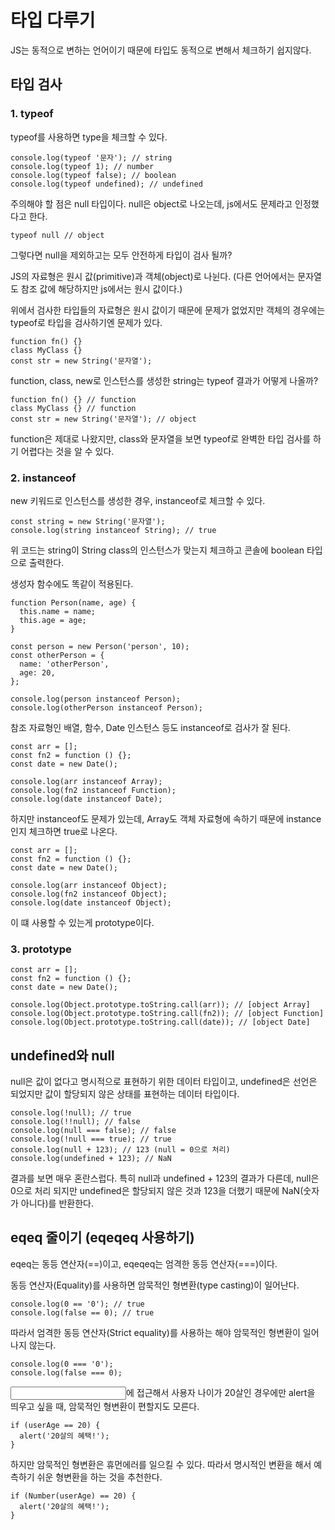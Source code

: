 # 타입 다루기

JS는 동적으로 변하는 언어이기 때문에 타입도 동적으로 변해서 체크하기 쉽지않다.

## 타입 검사

### 1. typeof

typeof를 사용하면 type을 체크할 수 있다.

```
console.log(typeof '문자'); // string
console.log(typeof 1); // number
console.log(typeof false); // boolean
console.log(typeof undefined); // undefined
```

주의해야 할 점은 null 타입이다. null은 object로 나오는데, js에서도 문제라고 인정했다고 한다.

```
typeof null // object
```

그렇다면 null을 제외하고는 모두 안전하게 타입이 검사 될까?

JS의 자료형은 원시 값(primitive)과 객체(object)로 나뉜다. (다른 언어에서는 문자열도 참조 값에 해당하지만 js에서는 원시 값이다.)

위에서 검사한 타입들의 자료형은 원시 값이기 때문에 문제가 없었지만 객체의 경우에는 typeof로 타입을 검사하기엔 문제가 있다.

```
function fn() {}
class MyClass {}
const str = new String('문자열');
```

function, class, new로 인스턴스를 생성한 string는 typeof 결과가 어떻게 나올까?

```
function fn() {} // function
class MyClass {} // function
const str = new String('문자열'); // object
```

function은 제대로 나왔지만, class와 문자열을 보면 typeof로 완벽한 타입 검사를 하기 어렵다는 것을 알 수 있다.

### 2. instanceof

new 키워드로 인스턴스를 생성한 경우, instanceof로 체크할 수 있다.

```
const string = new String('문자열');
console.log(string instanceof String); // true
```

위 코드는 string이 String class의 인스턴스가 맞는지 체크하고 콘솔에 boolean 타입으로 출력한다.

생성자 함수에도 똑같이 적용된다.

```
function Person(name, age) {
  this.name = name;
  this.age = age;
}

const person = new Person('person', 10);
const otherPerson = {
  name: 'otherPerson',
  age: 20,
};

console.log(person instanceof Person);
console.log(otherPerson instanceof Person);
```

참조 자료형인 배열, 함수, Date 인스턴스 등도 instanceof로 검사가 잘 된다.

```
const arr = [];
const fn2 = function () {};
const date = new Date();

console.log(arr instanceof Array);
console.log(fn2 instanceof Function);
console.log(date instanceof Date);
```

하지만 instanceof도 문제가 있는데, Array도 객체 자료형에 속하기 때문에 instance인지 체크하면 true로 나온다.

```
const arr = [];
const fn2 = function () {};
const date = new Date();

console.log(arr instanceof Object);
console.log(fn2 instanceof Object);
console.log(date instanceof Object);
```

이 떄 사용할 수 있는게 prototype이다.

### 3. prototype

```
const arr = [];
const fn2 = function () {};
const date = new Date();

console.log(Object.prototype.toString.call(arr)); // [object Array]
console.log(Object.prototype.toString.call(fn2)); // [object Function]
console.log(Object.prototype.toString.call(date)); // [object Date]
```

## undefined와 null

null은 값이 없다고 명시적으로 표현하기 위한 데이터 타입이고, undefined은 선언은 되었지만 값이 할당되지 않은 상태를 표현하는 데이터 타입이다. 

```
console.log(!null); // true
console.log(!!null); // false
console.log(null === false); // false
console.log(!null === true); // true
console.log(null + 123); // 123 (null = 0으로 처리)
console.log(undefined + 123); // NaN
```

결과를 보면 매우 혼란스럽다. 특히 null과 undefined + 123의 결과가 다른데, null은 0으로 처리 되지만 undefined은 할당되지 않은 것과 123을 더했기 때문에 NaN(숫자가 아니다)를 반환한다.

## eqeq 줄이기 (eqeqeq 사용하기)

eqeq는 동등 연산자(==)이고, eqeqeq는 엄격한 동등 연산자(===)이다.

동등 연산자(Equality)를 사용하면 암묵적인 형변환(type casting)이 일어난다.

```
console.log(0 == '0'); // true
console.log(false == 0); // true
```

따라서 엄격한 동등 연산자(Strict equality)를 사용하는 해야 암묵적인 형변환이 일어나지 않는다.

```
console.log(0 === '0');
console.log(false === 0);
```

<input type="number" name="userAge" id="userAge" />에 접근해서 사용자 나이가 20살인 경우에만 alert을 띄우고 싶을 때, 암묵적인 형변환이 편할지도 모른다.

```
if (userAge == 20) {
  alert('20살의 혜택!');
}
```

하지만 암묵적인 형변환은 휴먼에러를 일으킬 수 있다. 따라서 명시적인 변환을 해서 예측하기 쉬운 형변환을 하는 것을 추천한다.

```
if (Number(userAge) == 20) {
  alert('20살의 혜택!');
}
```
